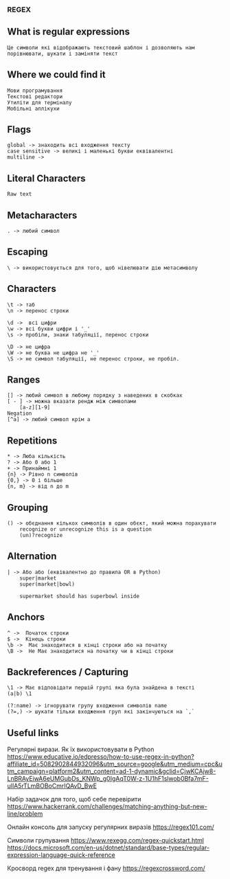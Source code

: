 ### REGEX 

## What is regular expressions 

    Це символи які відображають текстовий шаблон і дозволяють нам
    порівнювати, шукати і заміняти текст
 
## Where we could find it 

    Мови програмування
    Текстові редактори
    Утиліти для терміналу
    Мобільні аплікухи
    
    
## Flags

    global -> знаходить всі входження тексту
    case sensitive -> великі і маленькі букви еквівалентні
    multiline ->
    
    
## Literal Characters

    Raw text
    
    
## Metacharacters

    . -> любий символ
     
## Escaping 

    \ -> використовується для того, щоб нівелювати дію метасимволу
    
## Characters

    \t -> таб
    \n -> перенос строки

    \d ->  всі цифри
    \w -> всі букви цифри і '_'
    \s -> пробіли, знаки табуляції, перенос строки
    
    \D -> не цифра
    \W -> не буква не цифра не '_'
    \S -> не символ табуляції, не перенос строки, не пробіл.
    
## Ranges 

    [] -> любий символ в любому порядку з наведених в скобках
    [ - ] -> можна вказати рендж між символами
        [a-z][1-9]
    Negation
    [^a] -> любий символ крім а

## Repetitions 

    * -> Люба кількість
    ? -> Або 0 або 1
    + -> Принаймні 1
    {n} -> Рівно n символів
    {0,} -> 0 і більше
    {n, m} -> від n до m
    
## Grouping 
    () -> обєднання кількох символів в один обєкт, який можна порахувати 
        recognize or unrecognize this is a question
        (un)?recognize
        
## Alternation

    | -> Або або (еквівалентно до правила OR в Python)
        super|market
        super(market|bowl)
        
        supermarket should has superbowl inside
        
        
## Anchors

    ^ ->  Початок строки
    $ ->  Кінець строки
    \b ->  Має знаходитися в кінці строки або на початку
    \B ->  Не Має знаходитися на початку чи в кінці строки
    
    
## Backreferences / Capturing
 
    \1 -> Має відповідати першій групі яка була знайдена в тексті
    (a|b) \1
    
    (?:name) -> ігнорувати групу входження символів name
    (?=,) -> шукати тільки входження груп які закінчуються на `,`
    
## Useful links

Регулярні вирази. Як їх використовувати в Python
https://www.educative.io/edpresso/how-to-use-regex-in-python?affiliate_id=5082902844932096&utm_source=google&utm_medium=cpc&utm_campaign=platform2&utm_content=ad-1-dynamic&gclid=CjwKCAjw8-LnBRAyEiwA6eUMGubDs_KNWp_g0IgAqT0W-z-1U1hF1slwob0Bfa7mF-ulIA5rTLmBOBoCmrIQAvD_BwE

Набір задачок для того, щоб себе перевірити
https://www.hackerrank.com/challenges/matching-anything-but-new-line/problem

Онлайн консоль для запуску регулярних виразів
https://regex101.com/

Символи групування
https://www.rexegg.com/regex-quickstart.html
https://docs.microsoft.com/en-us/dotnet/standard/base-types/regular-expression-language-quick-reference

Кросворд regex для тренування і фану
https://regexcrossword.com/